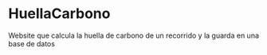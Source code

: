 # HuellaCarbono
Website que calcula la huella de carbono de un recorrido y la guarda en una base de datos
